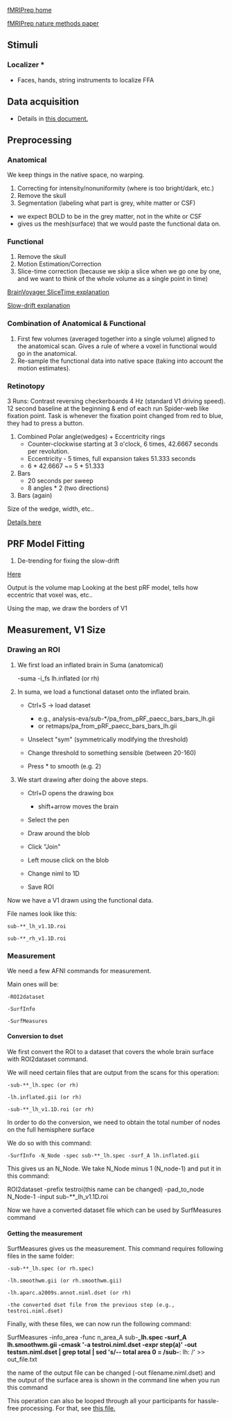 [fMRIPrep home](https://fmriprep.org/en/stable/)

[fMRIPrep nature methods paper](https://www.nature.com/articles/s41592-018-0235-4)

## Stimuli
### Localizer *
- Faces, hands, string instruments to localize FFA

## Data acquisition
- Details in [this document.](https://github.com/dafrius/v1_size_measurement/blob/main/umut_v1_size_methods.docx)

## Preprocessing
### Anatomical
We keep things in the native space, no warping.
1) Correcting for intensity/nonuniformity (where is too bright/dark, etc.)
2) Remove the skull 
3) Segmentation (labeling what part is grey, white matter or CSF)
  - we expect BOLD to be in the grey matter, not in the white or CSF
  - gives us the mesh(surface) that we would paste the functional data on. 

### Functional
1) Remove the skull
2) Motion Estimation/Correction
3) Slice-time correction (because we skip a slice when we go one by one, 
and we want to think of the whole volume as a single point in time)

[BrainVoyager SliceTime explanation](https://www.brainvoyager.com/bv/doc/UsersGuide/Preprocessing/SliceScanTimeCorrection.html)

[Slow-drift explanation](https://www.brainvoyager.com/bv/doc/UsersGuide/Preprocessing/TemporalHighPassFiltering.html)

### Combination of Anatomical & Functional
1) First few volumes (averaged together into a single volume) aligned to 
the anatomical scan. Gives a rule of where a voxel in functional would go
in the anatomical.
2) Re-sample the functional data into native space (taking into account the
motion estimates).

### Retinotopy

3 Runs:
Contrast reversing checkerboards 4 Hz (standard V1 driving speed).
12 second baseline at the beginning & end of each run
Spider-web like fixation point.
Task is whenever the fixation point changed from red to blue, they had to 
press a button.
1) Combined Polar angle(wedges) + Eccentricity rings
    - Counter-clockwise starting at 3 o'clock, 6 times, 42.6667 seconds per
      revolution.
    - Eccentricity - 5 times, full expansion takes 51.333 seconds 
    - 6 * 42.6667 ~= 5 * 51.333
2) Bars
    - 20 seconds per sweep
    - 8 angles * 2 (two directions)
3) Bars (again)


Size of the wedge, width, etc..

[Details here](https://github.com/Goffaux-Lab/psychopy-retinotopy)

## PRF Model Fitting
1) De-trending for fixing the slow-drift

[Here](https://github.com/Goffaux-Lab/matlab-fmri-libraries/blob/master/makePRFmodels.m)

Output is the volume map
Looking at the best pRF model, tells how eccentric that voxel was, etc..

Using the map, we draw the borders of V1

## Measurement, V1 Size

### Drawing an ROI
1) We first load an inflated brain in Suma (anatomical)

    -suma -i_fs lh.inflated (or rh)

2) In suma, we load a functional dataset onto the inflated brain.

    - Ctrl+S -> load dataset

        - e.g., analysis-eva/sub-*/pa_from_pRF_paecc_bars_bars_lh.gii
        - or retmaps/pa_from_pRF_paecc_bars_bars_lh.gii
    
    - Unselect "sym" (symmetrically modifying the threshold)
    
    - Change threshold to something sensible (between 20-160)

    - Press * to smooth (e.g. 2)

3) We start drawing after doing the above steps.

    - Ctrl+D opens the drawing box

        - shift+arrow moves the brain

    - Select the pen

    - Draw around the blob

    - Click "Join"

    - Left mouse click on the blob

    - Change niml to 1D
    
    - Save ROI

Now we have a V1 drawn using the functional data.

File names look like this:

    sub-**_lh_v1.1D.roi 

    sub-**_rh_v1.1D.roi


### Measurement 

We need a few AFNI commands for measurement.

Main ones will be:

    -ROI2dataset

    -SurfInfo

    -SurfMeasures

#### Conversion to dset

We first convert the ROI to a dataset that covers the whole brain surface with
ROI2dataset command.

We will need certain files that are output from the scans for this operation:

    -sub-**_lh.spec (or rh)
    
    -lh.inflated.gii (or rh)

    -sub-**_lh_v1.1D.roi (or rh)

In order to do the conversion, we need to obtain the total number of nodes on
the full hemisphere surface 

We do so with this command:

    -SurfInfo -N_Node -spec sub-**_lh.spec -surf_A lh.inflated.gii

This gives us an N_Node. We take N_Node minus 1 (N_node-1) and put it in this
command:

ROI2dataset -prefix testroi(this name can be changed) -pad_to_node
N_Node-1 -input sub-**_lh_v1.1D.roi

Now we have a converted dataset file which can be used by SurfMeasures command

#### Getting the measurement

SurfMeasures gives us the measurement.
This command requires following files in the same folder:

    -sub-**_lh.spec (or rh.spec)

    -lh.smoothwm.gii (or rh.smoothwm.gii)

    -lh.aparc.a2009s.annot.niml.dset (or rh)

    -the converted dset file from the previous step (e.g., testroi.niml.dset)

Finally, with these files, we can now run the following command:

SurfMeasures -info_area -func n_area_A sub-**_lh.spec -surf_A lh.smoothwm.gii
-cmask '-a testroi.niml.dset -expr step(a)' -out testsm.niml.dset | grep total
| sed 's/-- total area 0 = /sub-**: lh: /' >> out_file.txt

the name of the output file can be changed (-out filename.niml.dset)
and the output of the surface area is shown in the command line when you run
this command

This operation can also be looped through all your participants for hassle-free
processing. For that, see [this file.](https://github.com/dafrius/v1_size_measurement/blob/main/measure_loop.sh)






